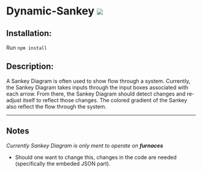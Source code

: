 # Dynamic-Sankey [![](https://img.shields.io/badge/license-MIT-blue.svg)](https://github.com/ORNL-AMO/Dynamic-Sankey/blob/master/LICENSE.txt)

## Installation:
Run `npm install`

## Description:

A Sankey Diagram is often used to show flow through a system.
Currently, the Sankey Diagram takes inputs through the input boxes
associated with each arrow. From there, the Sankey Diagram should 
detect changes and re-adjust itself to reflect those changes.
The colored gradient of the Sankey also reflect the flow 
through the system. 

---

## Notes
*Currently Sankey Diagram is only ment to operate on **furnaces***  
* Should one want to change this, changes in the code are needed (specifically the embeded JSON part).
